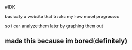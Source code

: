 #IDK 

basically a website that tracks my how mood progresses

so i can analyze them later by graphing them out

## made this because im bored(definitely)
